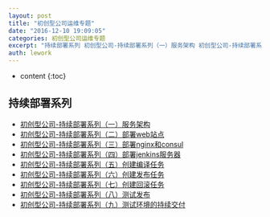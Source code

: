 ```yaml
---
layout: post
title: "初创型公司运维专题"
date: "2016-12-10 19:09:05"
categories: 初创型公司运维专题
excerpt: "持续部署系列 初创型公司-持续部署系列（一）服务架构 初创型公司-持续部署系列（二）部署web站点 初创型公司-持续部署系列（三）部署nginx..."
auth: lework
---
```

* content
{:toc}

## 持续部署系列

- [初创型公司-持续部署系列（一）服务架构](http://www.jianshu.com/p/e4897e615eb0)
- [初创型公司-持续部署系列（二）部署web站点](http://www.jianshu.com/p/d323c6c8dda8)
- [初创型公司-持续部署系列（三）部署nginx和consul](http://www.jianshu.com/p/76352efc5657)
- [初创型公司-持续部署系列（四）部署jenkins服务器](http://www.jianshu.com/p/38db0ae2da4c)
- [初创型公司-持续部署系列（五）创建编译任务](http://www.jianshu.com/p/c6e4eb6161d5)
- [初创型公司-持续部署系列（六）创建发布任务](http://www.jianshu.com/p/6ed01d481da7)
- [初创型公司-持续部署系列（七）创建回滚任务](http://www.jianshu.com/p/c08667b333d5)
- [初创型公司-持续部署系列（八）测试发布](http://www.jianshu.com/p/4ec29b115cb0)
- [初创型公司-持续部署系列（九）测试环境的持续交付](http://www.jianshu.com/p/26bde3cd82d6)

